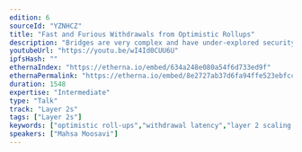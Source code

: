 ```yaml
---
edition: 6
sourceId: "YZNHCZ"
title: "Fast and Furious Withdrawals from Optimistic Rollups"
description: "Bridges are very complex and have under-explored security issues. The issue we are focused on with withdrawing from L2, which requires L1 to be absolutely sure of what occurred on L2 (finality was reached) and current proposals like Offchain Lab’s Arbitrum require 1 week for finality. In this talk, we discuss the three designs for “fast” withdraws that allow a user to move Layer 2 to Layer 1 instantly, while a counter-party takes the risk that the withdraw will not finalize."
youtubeUrl: "https://youtu.be/wI4Id0CUU6U"
ipfsHash: ""
ethernaIndex: "https://etherna.io/embed/634a248e080a54f6d733ed9f"
ethernaPermalink: "https://etherna.io/embed/8e2727ab37d6fa94ffe523ebfcc416c4da291952169da2e64862db913b6c256a"
duration: 1548
expertise: "Intermediate"
type: "Talk"
track: "Layer 2s"
tags: ["Layer 2s"]
keywords: ["optimistic roll-ups","withdrawal latency","layer 2 scaling solutions","Arbitrum","instant finality"]
speakers: ["Mahsa Moosavi"]
---
```


